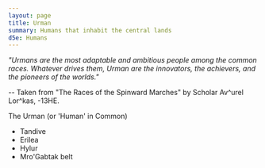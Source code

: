 ```yaml
---
layout: page
title: Urman
summary: Humans that inhabit the central lands
d5e: Humans
---
```


<em>"Urmans are the most adaptable and ambitious people among the common races. Whatever drives them, Urman are the innovators, 
the achievers, and the pioneers of the worlds."</em>

-- Taken from "The Races of the Spinward Marches" by Scholar Av^urel Lor^kas, -13HE.

The Urman (or 'Human' in Common)

- Tandive
- Erilea
- Hylur
- Mro'Gabtak belt
